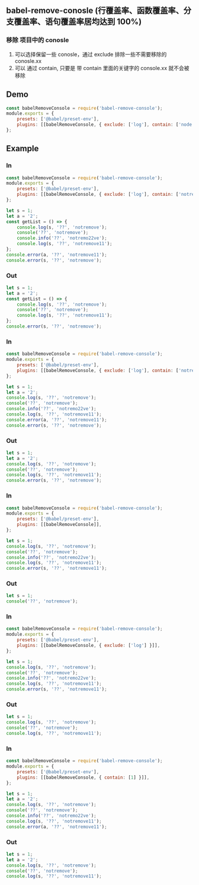 ## babel-remove-conosle (行覆盖率、函数覆盖率、分支覆盖率、语句覆盖率居均达到 100%)

### 移除 项目中的 conosle
 1. 可以选择保留一些 conosle，通过 exclude 排除一些不需要移除的 conosle.xx  
 2. 可以 通过 contain, 只要是 带 contain 里面的关键字的 console.xx 就不会被移除 
## Demo

```javascript
const babelRemoveConsole = require('babel-remove-console');
module.exports = {
    presets: ['@babel/preset-env'],
    plugins: [[babelRemoveConsole, { exclude: ['log'], contain: ['node remove'] }]],
};
```

## Example

### In

```javascript
const babelRemoveConsole = require('babel-remove-console');
module.exports = {
    presets: ['@babel/preset-env'],
    plugins: [[babelRemoveConsole, { exclude: ['log'], contain: ['notremove'] }]],
};

let s = 1;
let a = '2';
const getList = () => {
    console.log(s, '??', 'notremove');
    console('??', 'notremove');
    console.info('??', 'notremo22ve');
    console.log(s, '??', 'notremove11');
};
console.error(a, '??', 'notremove11');
console.error(s, '??', 'notremove');
```

### Out

```javascript
let s = 1;
let a = '2';
const getList = () => {
    console.log(s, '??', 'notremove');
    console('??', 'notremove');
    console.log(s, '??', 'notremove11');
};
console.error(s, '??', 'notremove');
```

### In

```javascript
const babelRemoveConsole = require('babel-remove-console');
module.exports = {
    presets: ['@babel/preset-env'],
    plugins: [[babelRemoveConsole, { exclude: ['log'], contain: ['notremove'] }]],
};

let s = 1;
let a = '2';
console.log(s, '??', 'notremove');
console('??', 'notremove');
console.info('??', 'notremo22ve');
console.log(s, '??', 'notremove11');
console.error(a, '??', 'notremove11');
console.error(s, '??', 'notremove');
```

### Out

```javascript
let s = 1;
let a = '2';
console.log(s, '??', 'notremove');
console('??', 'notremove');
console.log(s, '??', 'notremove11');
console.error(s, '??', 'notremove');
```

### In

```javascript
const babelRemoveConsole = require('babel-remove-console');
module.exports = {
    presets: ['@babel/preset-env'],
    plugins: [[babelRemoveConsole]],
};

let s = 1;
console.log(s, '??', 'notremove');
console('??', 'notremove');
console.info('??', 'notremo22ve');
console.log(s, '??', 'notremove11');
console.error(s, '??', 'notremove11');
```

### Out

```javascript
let s = 1;
console('??', 'notremove');
```

### In

```javascript
const babelRemoveConsole = require('babel-remove-console');
module.exports = {
    presets: ['@babel/preset-env'],
    plugins: [[babelRemoveConsole, { exclude: ['log'] }]],
};

let s = 1;
console.log(s, '??', 'notremove');
console('??', 'notremove');
console.info('??', 'notremo22ve');
console.log(s, '??', 'notremove11');
console.error(s, '??', 'notremove11');
```

### Out

```javascript
let s = 1;
console.log(s, '??', 'notremove');
console('??', 'notremove');
console.log(s, '??', 'notremove11');
```

### In

```javascript
const babelRemoveConsole = require('babel-remove-console');
module.exports = {
    presets: ['@babel/preset-env'],
    plugins: [[babelRemoveConsole, { contain: [1] }]],
};

let s = 1;
let a = '2';
console.log(s, '??', 'notremove');
console('??', 'notremove');
console.info('??', 'notremo22ve');
console.log(s, '??', 'notremove11');
console.error(a, '??', 'notremove11');
```

### Out

```javascript
let s = 1;
let a = '2';
console.log(s, '??', 'notremove');
console('??', 'notremove');
console.log(s, '??', 'notremove11');
```
